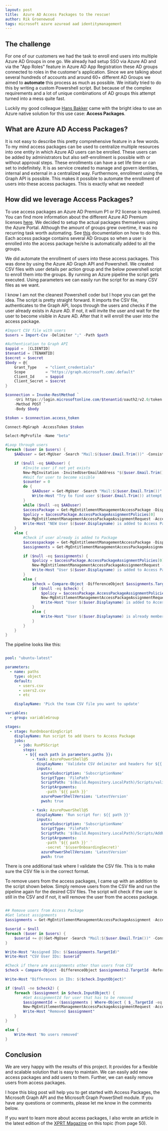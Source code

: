 ```yaml
---
layout: post
title:  Azure AD Access Packages to the rescue!
author: Rik Groenewoud
tags: microsoft azure azuread aad identitymanagement
---
```


## The challenge

For one of our customers we had the task to enroll end users into multiple Azure AD Groups in one go. We already had setup SSO via Azure AD and via the "App Roles" feature in Azure AD App Registration these AD groups connected to roles in the customer's application. Since we are talking about several hundreds of accounts and around 60+ different AD Groups we aimed to **automate** this process as much as possible. We initially tried to do this by writing a custom Powershell script. But because of the complex requirements and a lot of unique combinations of AD groups this attempt turned into a mess quite fast.

Luckily my good colleague [Hans Bakker](https://xpirit.com/team/hans-bakker/) came with the bright idea to use an Azure native solution for this use case: **Access Packages**.

## What are Azure AD Access Packages?

It is not easy to describe this pretty comprehensive feature in a few words. To my mind access packages can be used to centralize multiple resources into one entity in which Azure AD users can be enrolled. These users can be added by administrators but also self-enrollment is possible with or without approval steps. These enrollments can have a set life time or can set to indefinitely. It is as service created to manage and govern identities, internal and external in a centralized way. Furthermore, enrollment using the Graph API is possible. This makes it possible to automate the enrollment of users into these access packages. This is exactly what we needed!

## How did we leverage Access Packages?

To use access packages an Azure AD Premium P1 or P2 license is required. You can find more information about the different Azure AD Premium licenses [here](https://azure.microsoft.com/en-us/pricing/details/active-directory/). We decided to setup the actual packages themselves using the Azure Portal. Although the amount of groups grew overtime, it was no recurring task worth automating. See [this](https://learn.microsoft.com/en-us/azure/active-directory/governance/entitlement-management-access-package-create) documentation on how to do this. Each access package contains several AD Groups so when a user is enrolled into the access package he/she is automatically added to all the groups.

We did automate the enrollment of users into these access packages. This was done by using the Azure AD Graph API and Powershell. We created CSV files with user details per action group and the below powershell script to enroll them into the groups. By running an Azure pipeline the script gets executed. Using parameters we can easily run the script for as many CSV files as we want.

I know I am not the cleanest Powershell coder but I hope you can get the idea. The script is pretty straight forward. It imports the CSV file, authenticates to the Graph API, loops through the users and checks if the user already exists in Azure AD. If not, it will invite the user and wait for the user to become visible in Azure AD. After that it will enroll the user into the access package.

```powershell
#Import CSV file with users
$users = Import-Csv -Delimiter ";" -Path $path

#Authentication to Graph API
$appid =  [CLIENTID]
$tenantid = [TENANTID]
$secret = $secret
$body = @{
    Grant_Type    = "client_credentials"
    Scope         = "https://graph.microsoft.com/.default"
    Client_Id     = $appid
    Client_Secret = $secret
}

$connection = Invoke-RestMethod `
    -Uri https://login.microsoftonline.com/$tenantid/oauth2/v2.0/token `
    -Method POST `
    -Body $body

$token = $connection.access_token

Connect-MgGraph -AccessToken $token

Select-MgProfile -Name "beta"

#Loop through users
foreach ($user in $users) {
    $AADuser = Get-MgUser -Search "Mail:$($user.Email.Trim())" -ConsistencyLevel eventual

    if ($null -eq $AADuser) {
        #Invite user if not yet exists
        New-MgInvitation -InvitedUserEmailAddress "$($user.Email.Trim())" -InviteRedirectUrl "[URL]" -SendInvitationMessage:$true
        #Wait for user to become visible
        $counter = 0
        do {
            $AADuser = Get-MgUser -Search "Mail:$($user.Email.Trim())" -ConsistencyLevel eventual
            Write-Host "Try to find user $($user.Email.Trim()) attempt $($counter = $counter + 1) $counter"
        }
        while ($null -eq $AADuser)
        $accessPackage = Get-MgEntitlementManagementAccessPackage -DisplayNameEq $user.AccessPackage -ExpandProperty "accessPackageAssignmentPolicies"
        $policy = $accessPackage.AccessPackageAssignmentPolicies[0]
        New-MgEntitlementManagementAccessPackageAssignmentRequest -AccessPackageId $accessPackage.Id -AssignmentPolicyId $policy.Id -TargetId $AADuser.Id
        Write-Host "NEW User $($user.Displayname) is added to Access Package"
    }
    else {
        #Check if user already is added to Package
        $accesspackage = Get-MgEntitlementManagementAccessPackage -DisplayNameEq $user.AccessPackage -ExpandProperty "accessPackageAssignmentPolicies"
        $assignments = Get-MgEntitlementManagementAccessPackageAssignment -AccessPackageId $accesspackage.Id -ExpandProperty target -All -ErrorAction Stop | Where-Object { $_.AssignmentState -eq 'Delivered' }

        if ($null -eq $assignments) {
            $policy = $accessPackage.AccessPackageAssignmentPolicies[0]
            New-MgEntitlementManagementAccessPackageAssignmentRequest -AccessPackageId $accessPackage.Id -AssignmentPolicyId $policy.Id -TargetId $AADuser.Id
            Write-Host "User $($user.Displayname) is added to Access Package"
        }
        else {
            $check = Compare-Object -DifferenceObject $assignments.Target.ObjectId -ReferenceObject $AADuser.Id -ExcludeDifferent
            if ($null -eq $check) {
                $policy = $accessPackage.AccessPackageAssignmentPolicies[0]
                New-MgEntitlementManagementAccessPackageAssignmentRequest -AccessPackageId $accessPackage.Id -AssignmentPolicyId $policy.Id -TargetId $AADuser.Id
                Write-Host "User $($user.Displayname) is added to Access Package"
            }
            else {
                Write-Host "User $($user.Displayname) is already member of this Access Package"
            }
        }
    }
}

```

The pipeline looks like this:

```yaml

pool: "ubuntu-latest"

parameters:
  - name: paths
    type: object
    default:
      - users.csv
      - users2.csv
      - etc

    displayName: 'Pick the team CSV file you want to update'

variables:
  - group: variableGroup

stages:
  - stage: RunOnboardingScript
    displayName: Run script to add Users to Access Package
    jobs:
      - job: RunPSScript
        steps:
         - ${{ each path in parameters.paths }}:
            - task: AzurePowerShell@5
              displayName: 'Validate CSV delimiter and headers for ${{ path }}'
              inputs:
                azureSubscription: 'SubscriptionName'
                ScriptType: 'FilePath'
                ScriptPath: '$(Build.Repository.LocalPath)/Scripts/validateCSV.ps1'
                ScriptArguments:
                  -path '${{ path }}'
                azurePowerShellVersion: 'LatestVersion'
                pwsh: true

            - task: AzurePowerShell@5
              displayName: 'Run script for: ${{ path }}'
              inputs:
                azureSubscription: 'SubscriptionName'
                ScriptType: 'FilePath'
                ScriptPath: '$(Build.Repository.LocalPath)/Scripts/AddUsersToAccessPackage.ps1'
                ScriptArguments:
                  -path '${{ path }}' `
                  -secret '$(userOnboardingSecret)'
                azurePowerShellVersion: 'LatestVersion'
                pwsh: true

```

There is one additional task where I validate the CSV file. This is to make sure the CSV file is in the correct format.

To remove users from the access packages, I came up with an addition to the script shown below. Simply remove users from the CSV file and run the pipeline again for the desired CSV files. The script will check if the user is still in the CSV and if not, it will remove the user from the access package.

```powershell

## Remove users from Access Package
#Get latest assignments
$assignments = Get-MgEntitlementManagementAccessPackageAssignment -AccessPackageId $accesspackage.Id -ExpandProperty target -ErrorAction Stop | Where-Object { $_.ExpiredDateTime -eq $null }

$userid = $null
foreach ($user in $users) {
    $userid += @((Get-MgUser -Search "Mail:$($user.Email.Trim())" -ConsistencyLevel eventual).Id)
}

Write-Host "Assigned IDs: $($assignments.TargetId)"
Write-Host "CSV User IDs: $userid"

#Check if there are assignments other than users from CSV
$check = Compare-Object -DifferenceObject $assignments2.TargetId -ReferenceObject $userid

Write-Host "Differences in IDs: $($check.InputObject)"

if ($null -ne $check2) {
    foreach ($assignment in $check.InputObject) {
        #Get AssignmentId for user that has to be removed
        $assignmentId = ($assignments | Where-Object { $_.TargetId -eq $assignment }).Id
        New-MgEntitlementManagementAccessPackageAssignmentRequest -AccessPackageAssignmentId $assignmentId -RequestType "AdminRemove"
        Write-Host "Removed $assignment"
    }
}

else {
    Write-Host 'No users removed'
}
```

## Conclusion

We are very happy with the results of this project. It provides for a flexible and scalable solution that is easy to maintain. We can easily add new access packages and add users to them. Further, we can easily remove users from access packages.

I hope this blog post will help you to get started with Access Packages, the Microsoft Graph API and the Microsoft Graph PowerShell module. If you have any questions or comments, please let me know in the comments below.

If you want to learn more about access packages, I also wrote an article in the latest edition of the [XPRT Magazine](https://hubs.ly/Q01Pxdxx0) on this topic (from page 50).

<script src="https://giscus.app/client.js"
        data-repo="RikGr/cloudwoud"
        data-repo-id="R_kgDOHLlC9w"
        data-category="Announcements"
        data-category-id="DIC_kwDOHLlC984CO_2O"
        data-mapping="pathname"
        data-reactions-enabled="0"
        data-emit-metadata="0"
        data-input-position="bottom"
        data-theme="light"
        data-lang="en"
        crossorigin="anonymous"
        async>
</script>
